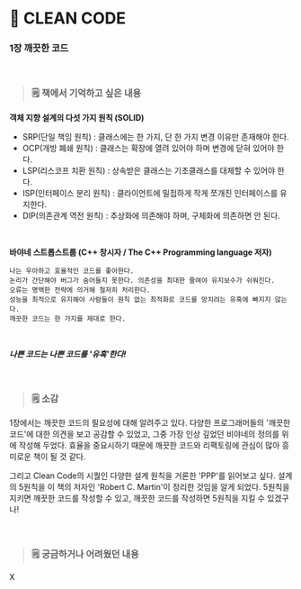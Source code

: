 # **📖 CLEAN CODE**
### **1장 깨끗한 코드**
<br>   

> ### 🗒️ 책에서 기억하고 싶은 내용
**객체 지향 설계의 다섯 가지 원칙 (SOLID)**  
* SRP(단일 책임 원칙) : 클래스에는 한 가지, 단 한 가지 변경 이유만 존재해야 한다.
* OCP(개방 폐쇄 원칙) : 클래스는 확장에 열려 있어야 하며 변경에 닫혀 있어야 한다.
* LSP(리스코프 치환 원칙) : 상속받은 클래스는 기초클래스를 대체할 수 있어야 한다.
* ISP(인터페이스 분리 원칙) : 클라이언트에 밀접하게 작게 쪼개진 인터페이스를 유지한다.
* DIP(의존관계 역전 원칙) : 추상화에 의존해야 하며, 구체화에 의존하면 안 된다.
<br>

**바야네 스트롭스트룹 (C++ 창시자 / The C++ Programming language 저자)**
```
나는 우아하고 효율적인 코드를 좋아한다.
논리가 간단해야 버그가 숨어들지 못한다. 의존성을 최대한 줄여야 유지보수가 쉬워진다.
오류는 명백한 전략에 의거해 철저히 처리한다.
성능을 최적으로 유지해야 사람들이 원칙 없는 최적화로 코드를 망치려는 유혹에 빠지지 않는다.
깨끗한 코드는 한 가지를 제대로 한다.
```
<br>

***나쁜 코드는 나쁜 코드를 '유혹'한다!***
<br><br><br>

> ### 🗒️ 소감
1장에서는 깨끗한 코드의 필요성에 대해 알려주고 있다.
다양한 프로그래머들의 '깨끗한 코드'에 대한 의견을 보고 공감할 수 있었고, 그중 가장 인상 깊었던 비야네의 정의를 위에 작성해 두었다.
효율을 중요시하기 때문에 깨끗한 코드와 리팩토링에 관심이 많아 흥미로운 책이 될 것 같다.

그리고 Clean Code의 시퀄인 다양한 설계 원칙을 거론한 'PPP'를 읽어보고 싶다. 설계의 5원칙을 이 책의 저자인 'Robert C. Martin'이 정리한 것임을 알게 되었다. 5원칙을 지키면 깨끗한 코드를 작성할 수 있고, 깨끗한 코드를 작성하면 5원칙을 지킬 수 있겠구나!
<br><br><br>

> ### 🗒️ 궁금하거나 어려웠던 내용
X
